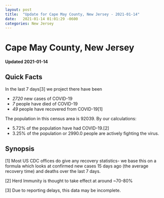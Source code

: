 ```yaml
---
layout: post
title:  "Update for Cape May County, New Jersey - 2021-01-14"
date:   2021-01-14 01:01:29 -0600
categories: New Jersey
---
```


# Cape May County, New Jersey
#### Updated 2021-01-14

## Quick Facts

In the last 7 days[3] we project there have been
- *2720* new cases of COVID-19
- *7* people have died of COVID-19
- *49* people have recovered from COVID-19[1]

The population in this census area is 92039. By our calculations:
- 5.72% of the population have had COVID-19.[2]
- 3.25% of the population or 2990.0 people are actively fighting the virus.

## Synopsis




[1] Most US CDC offices do give any recovery statistics- we base this on a formula which looks at confirmed new cases
15 days ago (the average recovery time) and deaths over the last 7 days.

[2] Herd Immunity is thought to take effect at around ~70-80%

[3] Due to reporting delays, this data may be incomplete.
 
    